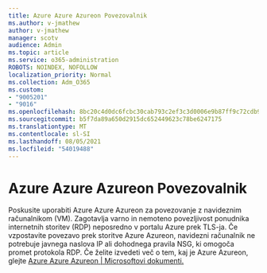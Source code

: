 ```yaml
---
title: Azure Azure Azureon Povezovalnik
ms.author: v-jmathew
author: v-jmathew
manager: scotv
audience: Admin
ms.topic: article
ms.service: o365-administration
ROBOTS: NOINDEX, NOFOLLOW
localization_priority: Normal
ms.collection: Adm_O365
ms.custom:
- "9005201"
- "9016"
ms.openlocfilehash: 8bc20c4d0dc6fcbc30cab793c2ef3c3d0006e9b87ff9c72cdb9ad27a5f2080ef
ms.sourcegitcommit: b5f7da89a650d2915dc652449623c78be6247175
ms.translationtype: MT
ms.contentlocale: sl-SI
ms.lasthandoff: 08/05/2021
ms.locfileid: "54019488"
---
```

# <a name="azure-bastion-connect"></a>Azure Azure Azureon Povezovalnik

Poskusite uporabiti Azure Azure Azureon za povezovanje z navideznim računalnikom (VM). Zagotavlja varno in nemoteno povezljivost ponudnika internetnih storitev (RDP) neposredno v portalu Azure prek TLS-ja. Če vzpostavite povezavo prek storitve Azure Azureon, navidezni računalnik ne potrebuje javnega naslova IP ali dohodnega pravila NSG, ki omogoča promet protokola RDP. Če želite izvedeti več o tem, kaj je Azure Azureon, glejte [Azure Azure Azureon | Microsoftovi dokumenti.](https://docs.microsoft.com/azure/bastion/bastion-overview)
